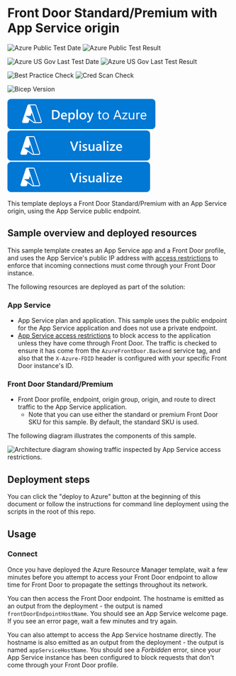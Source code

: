 # Front Door Standard/Premium with App Service origin

![Azure Public Test Date](https://azurequickstartsservice.blob.core.windows.net/badges/quickstarts/microsoft.cdn/front-door-standard-premium-app-service-public/PublicLastTestDate.svg)
![Azure Public Test Result](https://azurequickstartsservice.blob.core.windows.net/badges/quickstarts/microsoft.cdn/front-door-standard-premium-app-service-public/PublicDeployment.svg)

![Azure US Gov Last Test Date](https://azurequickstartsservice.blob.core.windows.net/badges/quickstarts/microsoft.cdn/front-door-standard-premium-app-service-public/FairfaxLastTestDate.svg)
![Azure US Gov Last Test Result](https://azurequickstartsservice.blob.core.windows.net/badges/quickstarts/microsoft.cdn/front-door-standard-premium-app-service-public/FairfaxDeployment.svg)

![Best Practice Check](https://azurequickstartsservice.blob.core.windows.net/badges/quickstarts/microsoft.cdn/front-door-standard-premium-app-service-public/BestPracticeResult.svg)
![Cred Scan Check](https://azurequickstartsservice.blob.core.windows.net/badges/quickstarts/microsoft.cdn/front-door-standard-premium-app-service-public/CredScanResult.svg)

![Bicep Version](https://azurequickstartsservice.blob.core.windows.net/badges/quickstarts/microsoft.cdn/front-door-standard-premium-app-service-public/BicepVersion.svg)

[![Deploy To Azure](https://raw.githubusercontent.com/Azure/azure-quickstart-templates/master/1-CONTRIBUTION-GUIDE/images/deploytoazure.svg?sanitize=true)](https://portal.azure.com/#create/Microsoft.Template/uri/https%3A%2F%2Fraw.githubusercontent.com%2Fmarkhoiland%2Fazure-quickstart-templates%2Fapp-demo1%2Fquickstarts%2Fmicrosoft.cdn%2Ffront-door-standard-premium-app-service-public%2Fazuredeploy.json)  [![Visualize](https://raw.githubusercontent.com/Azure/azure-quickstart-templates/master/1-CONTRIBUTION-GUIDE/images/visualizebutton.svg?sanitize=true)](http://armviz.io/#/?load=https%3A%2F%2Fraw.githubusercontent.com%2Fmarkhoiland%2Fazure-quickstart-templates%2Fapp-demo1%2Fquickstarts%2Fmicrosoft.cdn%2Ffront-door-standard-premium-app-service-public%2Fazuredeploy.json)
[![Visualize](https://raw.githubusercontent.com/Azure/azure-quickstart-templates/master/1-CONTRIBUTION-GUIDE/images/visualizebutton.svg?sanitize=true)](http://armviz.io/#/?load=https%3A%2F%2Fraw.githubusercontent.com%2FAzure%2Fazure-quickstart-templates%2Fmaster%2Fquickstarts%2Fmicrosoft.cdn%2Ffront-door-standard-premium-app-service-public%2Fazuredeploy.json)

This template deploys a Front Door Standard/Premium with an App Service origin, using the App Service public endpoint.

## Sample overview and deployed resources

This sample template creates an App Service app and a Front Door profile, and uses the App Service's public IP address with [access restrictions](https://docs.microsoft.com/azure/app-service/app-service-ip-restrictions) to enforce that incoming connections must come through your Front Door instance.

The following resources are deployed as part of the solution:

### App Service
- App Service plan and application. This sample uses the public endpoint for the App Service application and does not use a private endpoint.
- [App Service access restrictions](https://docs.microsoft.com/azure/app-service/app-service-ip-restrictions) to block access to the application unless they have come through Front Door. The traffic is checked to ensure it has come from the `AzureFrontDoor.Backend` service tag, and also that the `X-Azure-FDID` header is configured with your specific Front Door instance's ID.

### Front Door Standard/Premium
- Front Door profile, endpoint, origin group, origin, and route to direct traffic to the App Service application.
  - Note that you can use either the standard or premium Front Door SKU for this sample. By default, the standard SKU is used.

The following diagram illustrates the components of this sample.

![Architecture diagram showing traffic inspected by App Service access restrictions.](images/diagram.png)

## Deployment steps

You can click the "deploy to Azure" button at the beginning of this document or follow the instructions for command line deployment using the scripts in the root of this repo.

## Usage

### Connect

Once you have deployed the Azure Resource Manager template, wait a few minutes before you attempt to access your Front Door endpoint to allow time for Front Door to propagate the settings throughout its network.

You can then access the Front Door endpoint. The hostname is emitted as an output from the deployment - the output is named `frontDoorEndpointHostName`. You should see an App Service welcome page. If you see an error page, wait a few minutes and try again.

You can also attempt to access the App Service hostname directly. The hostname is also emitted as an output from the deployment - the output is named `appServiceHostName`. You should see a _Forbidden_ error, since your App Service instance has been configured to block requests that don't come through your Front Door profile.
